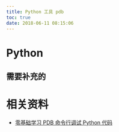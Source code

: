 ```yaml
---
title: Python 工具 pdb
toc: true
date: 2018-06-11 08:15:06
---
```


# Python 




## 需要补充的








  # 相关资料

  - [零基础学习 PDB 命令行调试 Python 代码](http://python.jobbole.com/81184/)
